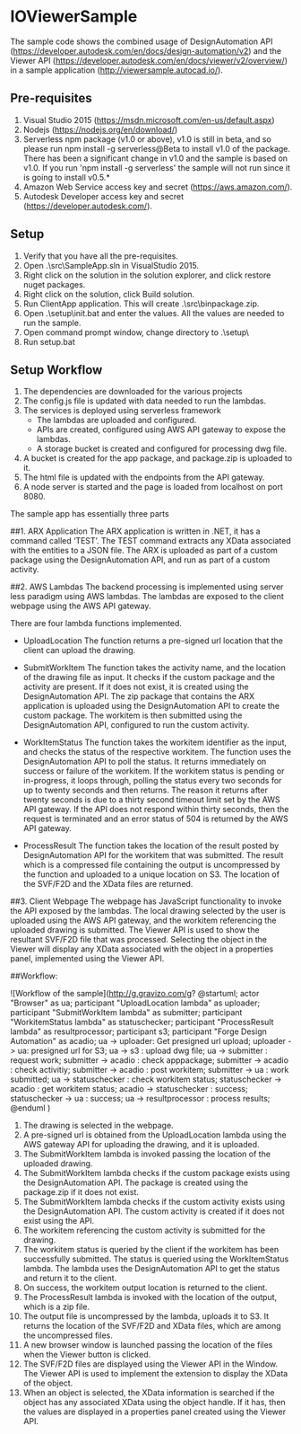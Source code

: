 # IOViewerSample
The sample code shows the combined usage of DesignAutomation API (https://developer.autodesk.com/en/docs/design-automation/v2) and the Viewer API (https://developer.autodesk.com/en/docs/viewer/v2/overview/) in a sample application (http://viewersample.autocad.io/).

## Pre-requisites
1. Visual Studio 2015 (https://msdn.microsoft.com/en-us/default.aspx)
2. Nodejs (https://nodejs.org/en/download/)
3. Serverless npm package (v1.0 or above), v1.0 is still in beta, and so please run 
   npm install -g serverless@Beta
   to install v1.0 of the package. There has been a significant change in v1.0 and the sample is based on v1.0.
   If you run 'npm install -g serverless' the sample will not run since it is going to install v0.5.*
4. Amazon Web Service access key and secret (https://aws.amazon.com/).
5. Autodesk Developer access key and secret (https://developer.autodesk.com/).


## Setup
1. Verify that you have all the pre-requisites.
2. Open .\src\SampleApp.sln in VisualStudio 2015.
3. Right click on the solution in the solution explorer, and click restore nuget packages.
4. Right click on the solution, click Build solution.
5. Run ClientApp application. This will create .\src\binpackage.zip.
6. Open .\setup\init.bat and enter the values. All the values are needed to run the sample.
7. Open command prompt window, change directory to .\setup\
8. Run setup.bat

## Setup Workflow
1. The dependencies are downloaded for the various projects
2. The config.js file is updated with data needed to run the lambdas.
2. The services is deployed using serverless framework
   - The lambdas are uploaded and configured.
   - APIs are created, configured using AWS API gateway to expose the lambdas.
   - A storage bucket is created and configured for processing dwg file.
3. A bucket is created for the app package, and package.zip is uploaded to it.
4. The html file is updated with the endpoints from the API gateway.
5. A node server is started and the page is loaded from localhost on port 8080.

The sample app has essentially three parts

##1. ARX Application
The ARX application is written in .NET, it has a command called ‘TEST’. The TEST command extracts any XData associated with the entities to a JSON file. The ARX is uploaded as part of a custom package using the DesignAutomation API, and run as part of a custom activity.


##2. AWS Lambdas
The backend processing is implemented using server less paradigm using AWS lambdas. The lambdas are exposed to the client webpage using the AWS API gateway.

There are four lambda functions implemented.
- UploadLocation
The function returns a pre-signed url location that the client can upload the drawing.

- SubmitWorkItem
The function takes the activity name, and the location of the drawing file as input. It checks if the custom package and the activity are present. If it does not exist, it is created using the DesignAutomation API. The zip package that contains the ARX application is uploaded using the DesignAutomation API to create the custom package. The workitem is then submitted using the DesignAutomation API, configured to run the custom activity.

- WorkItemStatus
The function takes the workitem identifier as the input, and checks the status of the respective workitem. The function uses the DesignAutomation API to poll the status. It returns immediately on success or failure of the workitem. If the workitem status is pending or in-progress, it loops through, polling the status every two seconds for up to twenty seconds and then returns. The reason it returns after twenty seconds is due to a thirty second timeout limit set by the AWS API gateway. If the API does not respond within thirty seconds, then the request is terminated and an error status of 504 is returned by the AWS API gateway.

- ProcessResult
The function takes the location of the result posted by DesignAutomation API for the workitem that was submitted. The result which is a compressed file containing the output is uncompressed by the function and uploaded to a unique location on S3. The location of the SVF/F2D and the XData files are returned.

##3. Client Webpage
The webpage has JavaScript functionality to invoke the API exposed by the lambdas. The local drawing selected by the user is uploaded using the AWS API gateway, and the workitem referencing the uploaded drawing is submitted. The Viewer API is used to show the resultant SVF/F2D file that was processed. Selecting the object in the Viewer will display any XData associated with the object in a properties panel, implemented using the Viewer API.


##Workflow:

![Workflow of the sample](http://g.gravizo.com/g?
@startuml;
actor "Browser" as ua;
participant "UploadLocation lambda" as uploader;
participant "SubmitWorkItem lambda" as submitter;
participant "WorkitemStatus lambda" as statuschecker;
participant "ProcessResult lambda" as resultprocessor;
participant s3;
participant "Forge Design Automation" as acadio;
ua -> uploader: Get presigned url upload;
uploader -> ua: presigned url for S3;
ua -> s3 : upload dwg file;
ua -> submitter : request work;
submitter -> acadio : check apppackage;
submitter -> acadio : check activitiy;
submitter -> acadio : post workitem;
submitter -> ua : work submitted;
ua -> statuschecker : check workitem status;
statuschecker -> acadio : get workitem status;
acadio -> statuschecker : success;
statuschecker -> ua : success;
ua -> resultprocessor : process results;
@enduml
)

1.	The drawing is selected in the webpage.
2.	A pre-signed url is obtained from the UploadLocation lambda using the AWS gateway API for uploading the drawing, and it is uploaded.
3.	The SubmitWorkItem lambda is invoked passing the location of the uploaded drawing.
4.	The SubmitWorkItem lambda checks if the custom package exists using the DesignAutomation API. The package is created using the package.zip if it does not exist.
5.	The SubmitWorkItem lambda checks if the custom activity exists using the DesignAutomation API. The custom activity is created if it does not exist using the API.
6.	The workitem referencing the custom activity is submitted for the drawing.
7.	The workitem status is queried by the client if the workitem has been successfully submitted. The status is queried using the WorkItemStatus lambda. The lambda uses the DesignAutomation API to get the status and return it to the client.
8.	On success, the workitem output location is returned to the client.
9.	The ProcessResult lambda is invoked with the location of the output, which is a zip file.
10.	The output file is uncompressed by the lambda, uploads it to S3. It returns the location of the SVF/F2D and XData files, which are among the uncompressed files.
11.	A new browser window is launched passing the location of the files when the Viewer button is clicked.
12.	The SVF/F2D files are displayed using the Viewer API in the Window. The Viewer API is used to implement the extension to display the XData of the object.
13.	When an object is selected, the XData information is searched if the object has any associated XData using the object handle. If it has, then the values are displayed in a properties panel created using the Viewer API.

